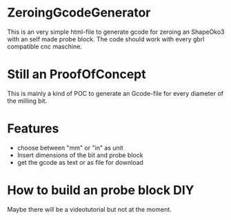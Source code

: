 # ZeroingGcodeGenerator

This is an very simple html-file to generate gcode for zeroing an ShapeOko3 with an self made probe block. The code should work with every gbrl compatible cnc maschine. 

[screenshot]: https://github.com/hennott/ZeroingGcodeGenerator/blob/master/ZeroingGcodeGenerator.PNG "Screenshot of the app"

# Still an ProofOfConcept
This is mainly a kind of POC to generate an Gcode-file for every diameter of the milling bit.

# Features
- choose between "mm" or "in" as unit
- Insert dimensions of the bit and probe block
- get the gcode as text or as file for download

# How to build an probe block DIY
Maybe there will be a videotutorial but not at the moment.
